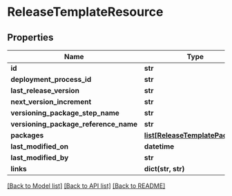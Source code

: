 # ReleaseTemplateResource

## Properties
Name | Type | Description | Notes
------------ | ------------- | ------------- | -------------
**id** | **str** |  | [optional] 
**deployment_process_id** | **str** |  | [optional] 
**last_release_version** | **str** |  | [optional] 
**next_version_increment** | **str** |  | [optional] 
**versioning_package_step_name** | **str** |  | [optional] 
**versioning_package_reference_name** | **str** |  | [optional] 
**packages** | [**list[ReleaseTemplatePackage]**](ReleaseTemplatePackage.md) |  | [optional] 
**last_modified_on** | **datetime** |  | [optional] 
**last_modified_by** | **str** |  | [optional] 
**links** | **dict(str, str)** |  | [optional] 

[[Back to Model list]](../README.md#documentation-for-models) [[Back to API list]](../README.md#documentation-for-api-endpoints) [[Back to README]](../README.md)



